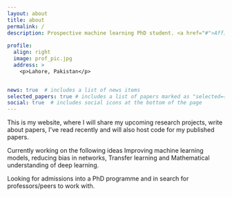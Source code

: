 ```yaml
---
layout: about
title: about
permalink: /
description: Prospective machine learning PhD student. <a href="#">Affiliations</a>
    
profile:
  align: right
  image: prof_pic.jpg
  address: >
    <p>Lahore, Pakistan</p>


news: true  # includes a list of news items
selected_papers: true # includes a list of papers marked as "selected={true}"
social: true  # includes social icons at the bottom of the page
---
```


<p>This is my website, where I will share my upcoming research projects, write about papers, I've read recently and will also host code for my published papers. </p>
<p>Currently working on the following ideas Improving machine learning models, reducing bias in networks, Transfer learning and Mathematical understanding of deep learning.</p>
Looking for admissions into a PhD programme and in search for professors/peers to work with.
